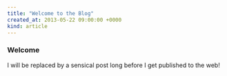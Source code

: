 ```yaml
---
title: "Welcome to the Blog"
created_at: 2013-05-22 09:00:00 +0000
kind: article
---
```


### Welcome

I will be replaced by a sensical post long before I get published to the web!